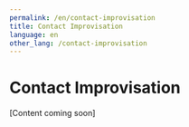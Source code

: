 ```yaml
---
permalink: /en/contact-improvisation
title: Contact Improvisation
language: en
other_lang: /contact-improvisation
---
```

# Contact Improvisation

\[Content coming soon]